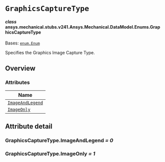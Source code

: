 # `GraphicsCaptureType`



#### *class* ansys.mechanical.stubs.v241.Ansys.Mechanical.DataModel.Enums.GraphicsCaptureType

Bases: [`enum.Enum`](https://docs.python.org/3/library/enum.html#enum.Enum)

Specifies the Graphics Image Capture Type.

<!-- !! processed by numpydoc !! -->

<a id="overview"></a>

## Overview

### Attributes

| Name |
| -------------------------------------------------------------------------------------------------------------------------------------- |
| [`ImageAndLegend`](../../../../../v242/Ansys/Mechanical/DataModel/Enums/GraphicsCaptureType.md#GraphicsCaptureType.ImageAndLegend) |
| [`ImageOnly`](../../../../../v242/Ansys/Mechanical/DataModel/Enums/GraphicsCaptureType.md#GraphicsCaptureType.ImageOnly) |

<a id="attribute-detail"></a>

## Attribute detail

<a id="GraphicsCaptureType.ImageAndLegend"></a>

### GraphicsCaptureType.ImageAndLegend *= 0*

<a id="GraphicsCaptureType.ImageOnly"></a>

### GraphicsCaptureType.ImageOnly *= 1*


